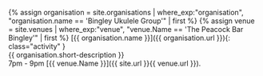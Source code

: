{% assign organisation = site.organisations 
    | where_exp:"organisation", "organisation.name == 'Bingley Ukulele Group'"
    | first %}
{% assign venue = site.venues 
    | where_exp:"venue", "venue.Name == 'The Peacock Bar Bingley'"
    | first %}
[{{ organisation.name }}]({{ organisation.url }}){: class="activity" }<br>
{{ organisation.short-description }}<br>
7pm - 9pm [{{ venue.Name }}]({{ site.url }}{{ venue.url }}).
